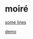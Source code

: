# moiré

[some lines](http://en.wikipedia.org/wiki/Moir%C3%A9_pattern)

[demo](http://brandly.github.io/moire/)
